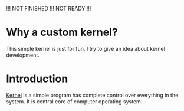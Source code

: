 !!! NOT FINISHED !!! NOT READY !!!


Why a custom kernel?
===
This simple kernel is just for fun. I try to give an idea about kernel development.


Introduction
===

[Kernel](https://en.wikipedia.org/wiki/Kernel_(operating_system)) is a simple program has complete control over
everything in the system. It is central core of computer operating system.
